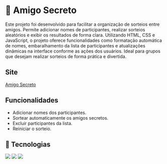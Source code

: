 # 🎁 Amigo Secreto

Este projeto foi desenvolvido para facilitar a organização de sorteios entre amigos. Permite adicionar nomes de participantes, realizar sorteios aleatórios e exibir os resultados de forma clara. Utilizando HTML, CSS e JavaScript, o projeto oferece funcionalidades como formatação automática de nomes, embaralhamento da lista de participantes e atualizações dinâmicas na interface conforme as ações dos usuários. Ideal para grupos que desejam realizar sorteios de forma prática e divertida.

## Site

[Amigo Secreto](https://amigo-secreto-neon-two.vercel.app)

## Funcionalidades

- Adicionar nomes dos participantes.
- Sortear automaticamente os amigos secretos.
- Excluir participantes da lista.
- Reiniciar o sorteio.

## 🚀 Tecnologias
<div>
  <img src="https://img.shields.io/badge/HTML-239120?style=for-the-badge&logo=html5&logoColor=white">
  <img src="https://img.shields.io/badge/CSS-239120?&style=for-the-badge&logo=css3&logoColor=white">
  <img src="https://img.shields.io/badge/JavaScript-F7DF1E?style=for-the-badge&logo=javascript&logoColor=black">
</div>
